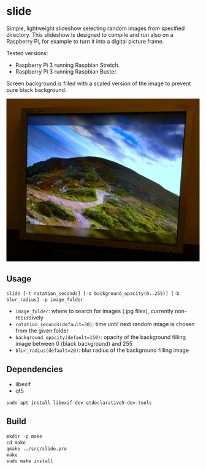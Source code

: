 # slide

Simple, lightweight slideshow selecting random images from specified directory. This slideshow is designed to compile and run also on a Raspberry Pi, for example to turn it into a digital picture frame.

Tested versions: 
 * Raspberry Pi 3 running Raspbian Stretch.
 * Raspberry Pi 3 running Raspbian Buster.

Screen background is filled with a scaled version of the image to prevent pure black background.


![screenshot](doc/screen.jpg)
## Usage

```
slide [-t rotation_seconds] [-o background_opacity(0..255)] [-b blur_radius] -p image_folder
```

* `image_folder`: where to search for images (.jpg files), currently non-recursively
* `rotation_seconds(default=30)`: time until next random image is chosen from the given folder
* `background_opacity(default=150)`: opacity of the background filling image between 0 (black background) and 255
* `blur_radius(default=20)`: blur radius of the background filling image

## Dependencies

* libexif
* qt5

```
sudo apt install libexif-dev qtdeclarative5-dev-tools
```

## Build

```
mkdir -p make
cd make
qmake ../src/slide.pro
make
sudo make install
```
